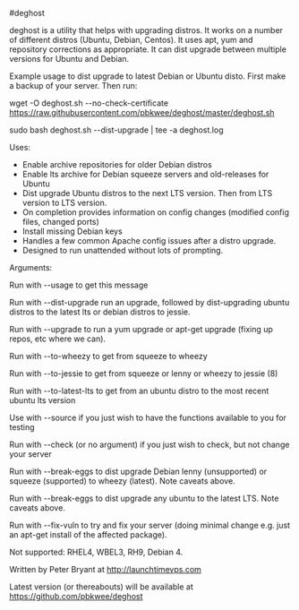 #deghost

deghost is a utility that helps with upgrading distros.  It works on a number of different distros (Ubuntu, Debian, Centos). It uses apt, yum and repository corrections as appropriate.  It can dist upgrade between multiple versions for Ubuntu and Debian.

Example usage to dist upgrade to latest Debian or Ubuntu disto.  First make a backup of your server.  Then run:

wget -O deghost.sh --no-check-certificate https://raw.githubusercontent.com/pbkwee/deghost/master/deghost.sh

sudo bash deghost.sh --dist-upgrade | tee -a deghost.log

Uses:
- Enable archive repositories for older Debian distros
- Enable lts archive for Debian squeeze servers and old-releases for Ubuntu
- Dist upgrade Ubuntu distros to the next LTS version.  Then from LTS version to LTS version.
- On completion provides information on config changes (modified config files, changed ports)
- Install missing Debian keys
- Handles a few common Apache config issues after a distro upgrade.
- Designed to run unattended without lots of prompting.

Arguments:
  
Run with --usage to get this message

Run with --dist-upgrade run an upgrade, followed by dist-upgrading ubuntu distros to the latest lts or debian distros to jessie.

Run with --upgrade to run a yum upgrade or apt-get upgrade (fixing up repos, etc where we can).

Run with --to-wheezy to get from squeeze to wheezy

Run with --to-jessie to get from squeeze or lenny or wheezy to jessie (8)

Run with --to-latest-lts to get from an ubuntu distro to the most recent ubuntu lts version

Use with --source if you just wish to have the functions available to you for testing

Run with --check (or no argument) if you just wish to check, but not change your server

Run with --break-eggs to dist upgrade Debian lenny (unsupported) or squeeze (supported) to wheezy (latest).  Note caveats above.

Run with --break-eggs to dist upgrade any ubuntu to the latest LTS.  Note caveats above.

Run with --fix-vuln to try and fix your server (doing minimal change e.g. just an apt-get install of the affected package).
    
Not supported: RHEL4, WBEL3, RH9, Debian 4.

Written by Peter Bryant at http://launchtimevps.com

Latest version (or thereabouts) will be available at https://github.com/pbkwee/deghost
